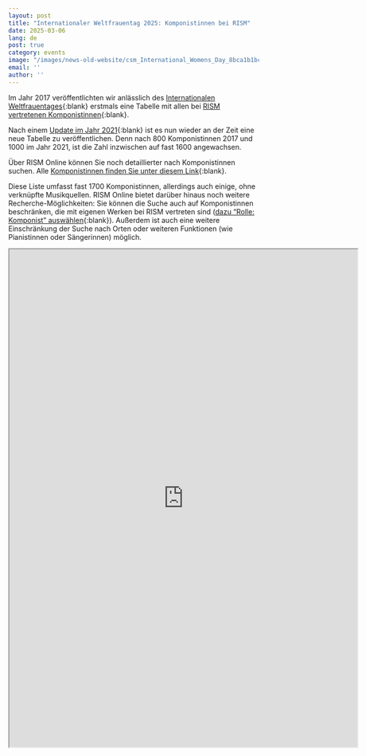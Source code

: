 ```yaml
---
layout: post
title: "Internationaler Weltfrauentag 2025: Komponistinnen bei RISM"
date: 2025-03-06
lang: de
post: true
category: events
image: "/images/news-old-website/csm_International_Womens_Day_8bca1b1bc8.png"
email: ''
author: ''
---
```


Im Jahr 2017 veröffentlichten wir anlässlich des [Internationalen Weltfrauentages](https://www.internationalwomensday.com/About){:blank} erstmals eine Tabelle mit allen bei [RISM vertretenen Komponistinnen](https://rism.info/de/events/2017/03/08/international-womens-day-women-composers-in.html){:blank}.

Nach einem [Update im Jahr 2021](https://rism.info/de/events/2021/03/08/international-womens-day-2021-women-composers-rism.html){:blank} ist es nun wieder an der Zeit eine neue Tabelle zu veröffentlichen. Denn nach 800 Komponistinnen 2017 und 1000 im Jahr 2021, ist die Zahl inzwischen auf fast 1600 angewachsen.

Über RISM Online können Sie noch detaillierter nach Komponistinnen suchen. Alle [Komponistinnen finden Sie unter diesem Link](https://rism.online/search?mode=people&fq=gender%3Afemale&fq=profession%3AComposer&page=1&rows=20){:blank}.

Diese Liste umfasst fast 1700 Komponistinnen, allerdings auch einige, ohne verknüpfte Musikquellen. RISM Online bietet darüber hinaus noch weitere Recherche-Möglichkeiten: Sie können die Suche auch auf Komponistinnen beschränken, die mit eigenen Werken bei RISM vertreten sind ([dazu “Rolle: Komponist” auswählen](https://rism.online/search?mode=people&fq=gender%3Afemale&fq=profession%3AComposer&fq=roles%3Acre&page=1&rows=20){:blank}). Außerdem ist auch eine weitere Einschränkung der Suche nach Orten oder weiteren Funktionen (wie Pianistinnen oder Sängerinnen) möglich.

<iframe src="https://docs.google.com/spreadsheets/d/e/2PACX-1vSftS_A352I0nNAAAHaXycNAStTwU4AvJHC5gTlHCoALWcWGpdGr8sre3zoNbySkMZO9f6pLXWELqjU/pubhtml?widget=true&amp;headers=false" width="700" height="1000"></iframe>
&nbsp;  
&nbsp;
